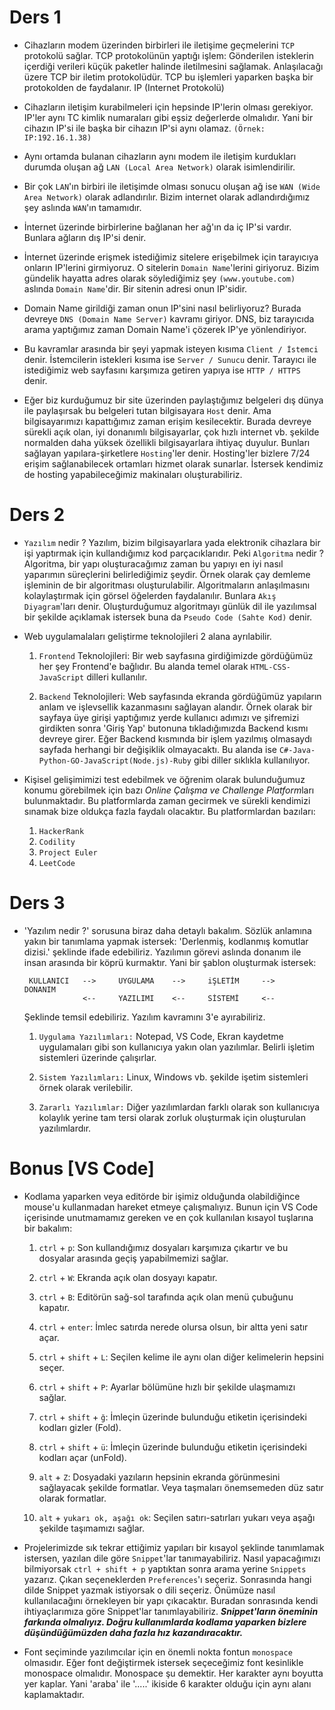 # Ders 1

- Cihazların modem üzerinden birbirleri ile iletişime geçmelerini `TCP` protokolü sağlar. TCP protokolünün yaptığı işlem: Gönderilen isteklerin içerdiği verileri küçük paketler halinde iletilmesini sağlamak. Anlaşılacağı üzere TCP bir iletim protokolüdür. TCP bu işlemleri yaparken başka bir protokolden de faydalanır. IP (Internet Protokolü)

- Cihazların iletişim kurabilmeleri için hepsinde IP'lerin olması gerekiyor. IP'ler aynı TC kimlik numaraları gibi eşsiz değerlerde olmalıdır. Yani bir cihazın IP'si ile başka bir cihazın IP'si aynı olamaz. `(Örnek: IP:192.16.1.38)`

- Aynı ortamda bulanan cihazların aynı modem ile iletişim kurdukları durumda oluşan ağ `LAN (Local Area Network)` olarak isimlendirilir.

- Bir çok `LAN`'ın birbiri ile iletişimde olması sonucu oluşan ağ ise `WAN (Wide Area Network)` olarak adlandırılır. Bizim internet olarak adlandırdığımız şey aslında `WAN`'ın tamamıdır.

- İnternet üzerinde birbirlerine bağlanan her ağ'ın da iç IP'si vardır. Bunlara ağların dış IP'si denir. 

- İnternet üzerinde erişmek istediğimiz sitelere erişebilmek için tarayıcıya onların IP'lerini girmiyoruz. O sitelerin `Domain Name`'lerini giriyoruz. Bizim gündelik hayatta adres olarak söylediğimiz şey `(www.youtube.com)` aslında `Domain Name`'dir. Bir sitenin adresi onun IP'sidir. 

- Domain Name girildiği zaman onun IP'sini nasıl belirliyoruz? Burada devreye `DNS (Domain Name Server)` kavramı giriyor. DNS, biz tarayıcıda arama yaptığımız zaman Domain Name'i çözerek IP'ye yönlendiriyor.

- Bu kavramlar arasında bir şeyi yapmak isteyen kısıma `Client / İstemci` denir. İstemcilerin istekleri kısıma ise `Server / Sunucu` denir. Tarayıcı ile istediğimiz web sayfasını karşımıza getiren yapıya ise `HTTP / HTTPS` denir.

- Eğer biz kurduğumuz bir site üzerinden paylaştığımız belgeleri dış dünya ile paylaşırsak bu belgeleri tutan bilgisayara `Host` denir. Ama bilgisayarımızı kapattığımız zaman erişim kesilecektir. Burada devreye sürekli açık olan, iyi donanımlı bilgisayarlar, çok hızlı internet vb. şekilde normalden daha yüksek özellikli bilgisayarlara ihtiyaç duyulur. Bunları sağlayan yapılara-şirketlere `Hosting`'ler denir. Hosting'ler bizlere 7/24 erişim sağlanabilecek ortamları hizmet olarak sunarlar. İstersek kendimiz de hosting yapabileceğimiz makinaları oluşturabiliriz.

# Ders 2

- `Yazılım` nedir ? Yazılım, bizim bilgisayarlara yada elektronik cihazlara bir işi yaptırmak için kullandığımız kod parçacıklarıdır. Peki `Algoritma` nedir ? Algoritma, bir yapı oluşturacağımız zaman bu yapıyı en iyi nasıl yaparımın süreçlerini belirlediğimiz şeydir. Örnek olarak çay demleme işleminin de bir algoritması oluşturulabilir. Algoritmaların anlaşılmasını kolaylaştırmak için görsel öğelerden faydalanılır. Bunlara `Akış Diyagram`'ları denir. Oluşturduğumuz algoritmayı günlük dil ile yazılımsal bir şekilde açıklamak istersek buna da `Pseudo Code (Sahte Kod)` denir.

- Web uygulamalaları geliştirme teknolojileri 2 alana ayrılabilir. 
    
    1. `Frontend` Teknolojileri: Bir web sayfasına girdiğimizde gördüğümüz her şey Frontend'e bağlıdır. Bu alanda temel olarak `HTML-CSS-JavaScript` dilleri kullanılır.

    2. `Backend` Teknolojileri: Web sayfasında ekranda gördüğümüz yapıların anlam ve işlevsellik kazanmasını sağlayan alandır. Örnek olarak bir sayfaya üye girişi yaptığımız yerde kullanıcı adımızı ve şifremizi girdikten sonra 'Giriş Yap' butonuna tıkladığımızda Backend kısmı devreye girer. Eğer Backend kısmında bir işlem yazılmış olmasaydı sayfada herhangi bir değişiklik olmayacaktı. Bu alanda ise `C#-Java-Python-GO-JavaScript(Node.js)-Ruby` gibi diller sıklıkla kullanılıyor.

- Kişisel gelişimimizi test edebilmek ve öğrenim olarak bulunduğumuz konumu görebilmek için bazı *Online Çalışma ve Challenge Platform*ları bulunmaktadır. Bu platformlarda zaman gecirmek ve sürekli kendimizi sınamak bize oldukça fazla faydalı olacaktır. Bu platformlardan bazıları:

    1. `HackerRank`
    2. `Codility`
    3. `Project Euler`
    4. `LeetCode`
 
 # Ders 3
 
 - 'Yazılım nedir ?' sorusuna biraz daha detaylı bakalım. Sözlük anlamına yakın bir tanımlama yapmak istersek: 'Derlenmiş, kodlanmış komutlar dizisi.' şeklinde ifade edebiliriz. Yazılımın görevi aslında donanım ile insan arasında bir köprü kurmaktır. Yani bir şablon oluşturmak istersek:

        KULLANICI   -->     UYGULAMA    -->     iŞLETİM     -->     DONANIM
                    <--     YAZILIMI    <--     SİSTEMİ     <--     
                                   
    Şeklinde temsil edebiliriz. Yazılım kavramını 3'e ayırabiliriz.

    1. `Uygulama Yazılımları:` Notepad, VS Code, Ekran kaydetme uygulamaları gibi son kullanıcıya yakın olan yazılımlar. Belirli işletim sistemleri üzerinde çalışırlar.

    2. `Sistem Yazılımları:` Linux, Windows vb. şekilde işetim sistemleri örnek olarak verilebilir.

    3. `Zararlı Yazılımlar:` Diğer yazılımlardan farklı olarak son kullanıcıya kolaylık yerine tam tersi olarak zorluk oluşturmak için oluşturulan yazılımlardır.

# Bonus [VS Code]

- Kodlama yaparken veya editörde bir işimiz olduğunda olabildiğince mouse'u kullanmadan hareket etmeye çalışmalıyız. Bunun için VS Code içerisinde unutmamamız gereken ve en çok kullanılan kısayol tuşlarına bir bakalım:

    1. `ctrl` + `p`: Son kullandığımız dosyaları karşımıza çıkartır ve bu dosyalar arasında geçiş yapabilmemizi sağlar.

    2. `ctrl` + `W`: Ekranda açık olan dosyayı kapatır.

    3. `ctrl` + `B`: Editörün sağ-sol tarafında açık olan menü çubuğunu kapatır.

    4. `ctrl` + `enter`: İmlec satırda nerede olursa olsun, bir altta yeni satır açar.

    5. `ctrl` + `shift` + `L`: Seçilen kelime ile aynı olan diğer kelimelerin hepsini seçer.

    6. `ctrl` + `shift` + `P`: Ayarlar bölümüne hızlı bir şekilde ulaşmamızı sağlar.

    7. `ctrl` + `shift` + `ğ`: İmleçin üzerinde bulunduğu etiketin içerisindeki kodları gizler (Fold).
    
    8. `ctrl` + `shift` + `ü`: İmleçin üzerinde bulunduğu etiketin içerisindeki kodları açar (unFold).

    9. `alt` + `Z`: Dosyadaki yazıların hepsinin ekranda görünmesini sağlayacak şekilde formatlar. Veya taşmaları önemsemeden düz satır olarak formatlar.

    10. `alt` + `yukarı ok, aşağı ok`: Seçilen satırı-satırları yukarı veya aşağı şekilde taşımamızı sağlar. 

- Projelerimizde sık tekrar ettiğimiz yapıları bir kısayol şeklinde tanımlamak istersen, yazılan dile göre `Snippet`'lar tanımayabiliriz. Nasıl yapacağımızı bilmiyorsak `ctrl + shift + p` yaptıktan sonra arama yerine `Snippets` yazarız. Çıkan seçeneklerden `Preferences`'ı seçeriz. Sonrasında hangi dilde Snippet yazmak istiyorsak o dili seçeriz. Önümüze nasıl kullanılacağını örnekleyen bir yapı çıkacaktır. Buradan sonrasında kendi ihtiyaçlarımıza göre Snippet'lar tanımlayabiliriz. ***Snippet'ların öneminin farkında olmalıyız. Doğru kullanımlarda kodlama yaparken bizlere düşündüğümüzden daha fazla hız kazandıracaktır.***

- Font seçiminde yazılımcılar için en önemli nokta fontun `monospace` olmasıdır. Eğer font değiştirmek istersek seçeceğimiz font kesinlikle monospace olmalıdır. Monospace şu demektir. Her karakter aynı boyutta yer kaplar. Yani 'araba' ile '.....' ikiside 6 karakter olduğu için aynı alanı kaplamaktadır.

